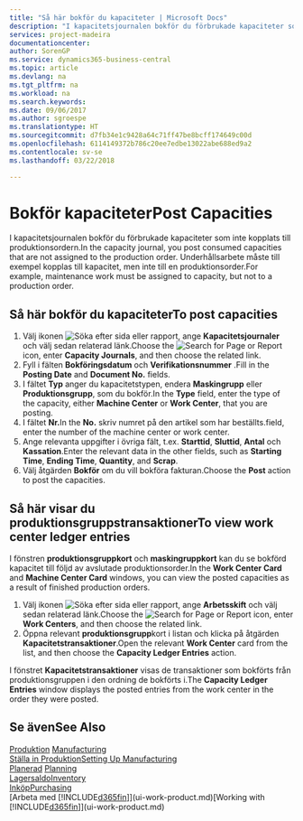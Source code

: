 ```yaml
---
title: "Så här bokför du kapaciteter | Microsoft Docs"
description: "I kapacitetsjournalen bokför du förbrukade kapaciteter som inte kopplats till produktionsordern. Underhållsarbete måste till exempel kopplas till kapacitet, men inte till en produktionsorder."
services: project-madeira
documentationcenter: 
author: SorenGP
ms.service: dynamics365-business-central
ms.topic: article
ms.devlang: na
ms.tgt_pltfrm: na
ms.workload: na
ms.search.keywords: 
ms.date: 09/06/2017
ms.author: sgroespe
ms.translationtype: HT
ms.sourcegitcommit: d7fb34e1c9428a64c71ff47be8bcff174649c00d
ms.openlocfilehash: 6114149372b786c20ee7edbe13022abe688ed9a2
ms.contentlocale: sv-se
ms.lasthandoff: 03/22/2018

---
```

# <a name="post-capacities"></a><span data-ttu-id="13512-104">Bokför kapaciteter</span><span class="sxs-lookup"><span data-stu-id="13512-104">Post Capacities</span></span>
<span data-ttu-id="13512-105">I kapacitetsjournalen bokför du förbrukade kapaciteter som inte kopplats till produktionsordern.</span><span class="sxs-lookup"><span data-stu-id="13512-105">In the capacity journal, you post consumed capacities that are not assigned to the production order.</span></span> <span data-ttu-id="13512-106">Underhållsarbete måste till exempel kopplas till kapacitet, men inte till en produktionsorder.</span><span class="sxs-lookup"><span data-stu-id="13512-106">For example, maintenance work must be assigned to capacity, but not to a production order.</span></span>  

## <a name="to-post-capacities"></a><span data-ttu-id="13512-107">Så här bokför du kapaciteter</span><span class="sxs-lookup"><span data-stu-id="13512-107">To post capacities</span></span>  
1.  <span data-ttu-id="13512-108">Välj ikonen ![Söka efter sida eller rapport](media/ui-search/search_small.png "Ikonen Söka efter sida eller rapport"), ange **Kapacitetsjournaler** och välj sedan relaterad länk.</span><span class="sxs-lookup"><span data-stu-id="13512-108">Choose the ![Search for Page or Report](media/ui-search/search_small.png "Search for Page or Report icon") icon, enter **Capacity Journals**, and then choose the related link.</span></span>  
2.  <span data-ttu-id="13512-109">Fyll i fälten **Bokföringsdatum** och **Verifikationsnummer** .</span><span class="sxs-lookup"><span data-stu-id="13512-109">Fill in the **Posting Date** and **Document No.** fields.</span></span>  
3.  <span data-ttu-id="13512-110">I fältet **Typ** anger du kapacitetstypen, endera **Maskingrupp** eller **Produktionsgrupp**, som du bokför.</span><span class="sxs-lookup"><span data-stu-id="13512-110">In the **Type** field, enter the type of the capacity, either **Machine Center** or **Work Center**, that you are posting.</span></span>  
4.  <span data-ttu-id="13512-111">I fältet **Nr.**</span><span class="sxs-lookup"><span data-stu-id="13512-111">In the **No.**</span></span> <span data-ttu-id="13512-112">skriv numret på den artikel som har beställts.</span><span class="sxs-lookup"><span data-stu-id="13512-112">field, enter the number of the machine center or work center.</span></span>  
5.  <span data-ttu-id="13512-113">Ange relevanta uppgifter i övriga fält, t.ex. **Starttid**, **Sluttid**, **Antal** och **Kassation**.</span><span class="sxs-lookup"><span data-stu-id="13512-113">Enter the relevant data in the other fields, such as **Starting Time**, **Ending Time**, **Quantity**, and **Scrap**.</span></span>  
6.  <span data-ttu-id="13512-114">Välj åtgärden **Bokför** om du vill bokföra fakturan.</span><span class="sxs-lookup"><span data-stu-id="13512-114">Choose the **Post** action to post the capacities.</span></span>  

## <a name="to-view-work-center-ledger-entries"></a><span data-ttu-id="13512-115">Så här visar du produktionsgruppstransaktioner</span><span class="sxs-lookup"><span data-stu-id="13512-115">To view work center ledger entries</span></span>  
<span data-ttu-id="13512-116">I fönstren **produktionsgruppkort** och **maskingruppkort** kan du se bokförd kapacitet till följd av avslutade produktionsorder.</span><span class="sxs-lookup"><span data-stu-id="13512-116">In the **Work Center Card** and **Machine Center Card** windows, you can view the posted capacities as a result of finished production orders.</span></span>    
1.  <span data-ttu-id="13512-117">Välj ikonen ![Söka efter sida eller rapport](media/ui-search/search_small.png "Ikonen Söka efter sida eller rapport"), ange **Arbetsskift** och välj sedan relaterad länk.</span><span class="sxs-lookup"><span data-stu-id="13512-117">Choose the ![Search for Page or Report](media/ui-search/search_small.png "Search for Page or Report icon") icon, enter **Work Centers**, and then choose the related link.</span></span>  
2.  <span data-ttu-id="13512-118">Öppna relevant **produktionsgrupp**kort i listan och klicka på åtgärden **Kapacitetstransaktioner**.</span><span class="sxs-lookup"><span data-stu-id="13512-118">Open the relevant **Work Center** card from the list, and then choose the **Capacity Ledger Entries** action.</span></span>  

<span data-ttu-id="13512-119">I fönstret **Kapacitetstransaktioner** visas de transaktioner som bokförts från produktionsgruppen i den ordning de bokförts i.</span><span class="sxs-lookup"><span data-stu-id="13512-119">The **Capacity Ledger Entries** window displays the posted entries from the work center in the order they were posted.</span></span>   

## <a name="see-also"></a><span data-ttu-id="13512-120">Se även</span><span class="sxs-lookup"><span data-stu-id="13512-120">See Also</span></span>  
<span data-ttu-id="13512-121">[Produktion](production-manage-manufacturing.md)  </span><span class="sxs-lookup"><span data-stu-id="13512-121">[Manufacturing](production-manage-manufacturing.md)  </span></span>  
[<span data-ttu-id="13512-122">Ställa in Produktion</span><span class="sxs-lookup"><span data-stu-id="13512-122">Setting Up Manufacturing</span></span>](production-configure-production-processes.md)  
<span data-ttu-id="13512-123">[Planerad](production-planning.md)    </span><span class="sxs-lookup"><span data-stu-id="13512-123">[Planning](production-planning.md)    </span></span>  
[<span data-ttu-id="13512-124">Lagersaldo</span><span class="sxs-lookup"><span data-stu-id="13512-124">Inventory</span></span>](inventory-manage-inventory.md)  
[<span data-ttu-id="13512-125">Inköp</span><span class="sxs-lookup"><span data-stu-id="13512-125">Purchasing</span></span>](purchasing-manage-purchasing.md)  
<span data-ttu-id="13512-126">[Arbeta med [!INCLUDE[d365fin](includes/d365fin_md.md)]](ui-work-product.md)</span><span class="sxs-lookup"><span data-stu-id="13512-126">[Working with [!INCLUDE[d365fin](includes/d365fin_md.md)]](ui-work-product.md)</span></span>

